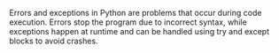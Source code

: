 Errors and exceptions in Python are problems that occur during code execution. Errors stop the program due to incorrect syntax, while exceptions happen at runtime and can be handled using try and except blocks to avoid crashes.
